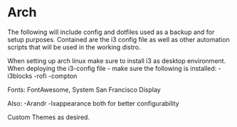 # Arch

The following will include config and dotfiles used as a backup and for setup purposes.
Contained are the i3 config file as well as other automation scripts that will be used in the working distro.

When setting up arch linux make sure to install i3 as desktop environment.
When deploying the i3-config file - make sure the following is installed:
-i3blocks
-rofi
-compton


Fonts: FontAwesome, System San Francisco Display

Also:
-Arandr
-lxappearance both for better configurability

Custom Themes as desired.

